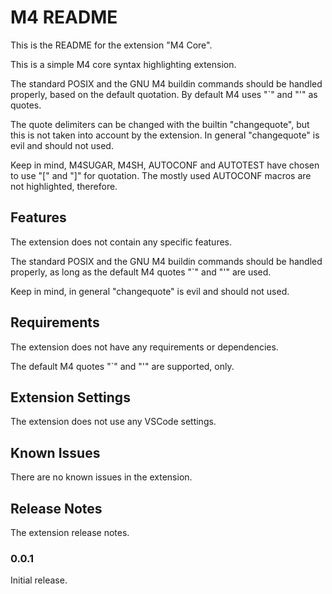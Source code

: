 # M4 README

This is the README for the extension "M4 Core".

This is a simple M4 core syntax highlighting extension.

The standard POSIX and the GNU M4 buildin commands should be handled properly, based on the default quotation. By default M4 uses "`" and "'" as quotes.

The quote delimiters can be changed with the builtin "changequote", but this is not taken into account by the extension. In general "changequote" is evil and should not used.

Keep in mind, M4SUGAR, M4SH, AUTOCONF and AUTOTEST have chosen to use "[" and "]" for quotation. The mostly used AUTOCONF macros are not highlighted, therefore.

## Features

The extension does not contain any specific features.

The standard POSIX and the GNU M4 buildin commands should be handled properly, as long as the default M4 quotes "`" and "'" are used.

Keep in mind, in general "changequote" is evil and should not used.

## Requirements

The extension does not have any requirements or dependencies.

The default M4 quotes "`" and "'" are supported, only.

## Extension Settings

The extension does not use any VSCode settings.

## Known Issues

There are no known issues in the extension.

## Release Notes

The extension release notes.

### 0.0.1

Initial release.
